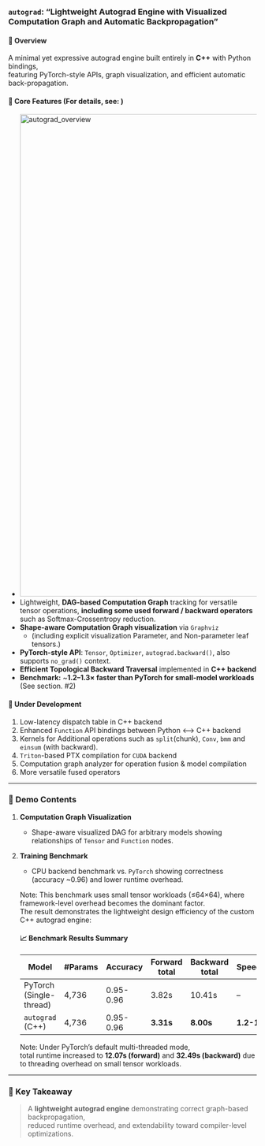 ### `autograd`: “Lightweight Autograd Engine with Visualized Computation Graph and Automatic Backpropagation”

#### 🔹 Overview
A minimal yet expressive autograd engine built entirely in **C++** with Python bindings,  
featuring PyTorch-style APIs, graph visualization, and efficient automatic back-propagation.

#### 🔹 Core Features (For details, see: <Demo>)
- <img width="2143" height="979" alt="autograd_overview" src="https://github.com/user-attachments/assets/79794606-ae1d-4084-a479-8a7bc33c6181" />
- Lightweight, **DAG-based Computation Graph** tracking for versatile tensor operations, **including some used forward / backward operators** such as Softmax-Crossentropy reduction.
- **Shape-aware Computation Graph visualization** via `Graphviz`
  - (including explicit visualization Parameter, and Non-parameter leaf tensors.)
- **PyTorch-style API**: `Tensor`, `Optimizer`, `autograd.backward()`, also supports `no_grad()` context.
- **Efficient Topological Backward Traversal** implemented in **C++ backend**
- **Benchmark:** ~**1.2–1.3× faster than PyTorch for small-model workloads** (See section. #2)


#### 🔹 Under Development
1. Low-latency dispatch table in C++ backend
2. Enhanced `Function` API bindings between Python <--> C++ backend
3. Kernels for Additional operations such as `split`(chunk), `Conv`, `bmm` and `einsum` (with backward).
4. `Triton`-based PTX compilation for `CUDA` backend
5. Computation graph analyzer for operation fusion & model compilation
6. More versatile fused operators

---

### 🧩 Demo Contents
1. **Computation Graph Visualization**  
   - Shape-aware visualized DAG for arbitrary models showing relationships of `Tensor` and `Function` nodes.
2. **Training Benchmark**  
   - CPU backend benchmark vs. `PyTorch` showing correctness (accuracy ~0.96) and lower runtime overhead.

    Note: This benchmark uses small tensor workloads (≤64×64), where framework-level overhead becomes the dominant factor.\
    The result demonstrates the lightweight design efficiency of the custom C++ autograd engine:
    #### 📈 Benchmark Results Summary
    | Model | #Params | Accuracy | Forward total | Backward total | Speedup |
    |--------|----------|-----------|-----------|------------|------------|
    | PyTorch (Single-thread) | 4,736 | 0.95-0.96 | 3.82s | 10.41s | – |
    | `autograd` (C++) | 4,736 | 0.95-0.96 | **3.31s** | **8.00s** | **1.2-1.3x** |
    
    Note: Under PyTorch’s default multi-threaded mode, \
    total runtime increased to **12.07s (forward)** and **32.49s (backward)** due to threading overhead on small tensor workloads.

---

### 🧠 Key Takeaway
> A **lightweight autograd engine** demonstrating correct graph-based backpropagation,  
> reduced runtime overhead, and extendability toward compiler-level optimizations.
